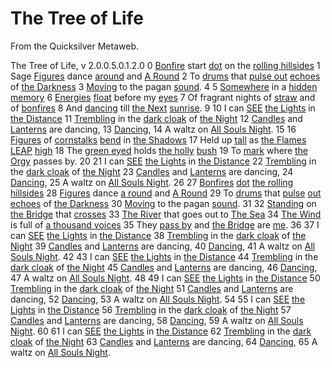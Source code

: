 
# The Tree of Life

From the Quicksilver Metaweb.

 The Tree of Life, v 2.0.0.5.0.1.2.0 
 0 [Bonfire](/bonfire) start [dot](/dot) on the [rolling hillsides](/rolling-hillsides)
 1 Sage [Figures](/figures) dance [around](/around) and [A Round](/a-round)
 2 To [drums](/drums) that [pulse out](/pulse-out) [echoes](/echoes) of [the Darkness](/the-darkness)
 3 [Moving](/moving) to the pagan [sound](/sound).
 4 
 5 [Somewhere](/somewhere) in a [hidden memory](/hidden-memory)
 6 [Energies](/energies) [float](/float) before my [eyes](/eyes)
 7 Of fragrant nights of [straw](/straw) and of [bonfires](/bonfires)
 8 And [dancing](/dancing) till [the Next](/the-next) [sunrise](/sunrise).
 9 
10 I can [SEE](/see) [the Lights](/the-lights) in [the Distance](/the-distance)
11 [Trembling](/trembling) in the [dark cloak](/dark-cloak) of [the Night](/the-night)
12 [Candles](/candles) and [Lanterns](/lanterns) are dancing, 
13 [Dancing](/dancing),
14 A waltz on [All Souls Night](/all-souls-night).
15 
16 [Figures](/figures) of [cornstalks](/cornstalks) [bend](/bend) in [the Shadows](/the-shadows)
17 Held up [tall](/tall) as [the Flames](/the-flames)  [LEAP](/leap) [high](/high)
18 The [green eyed](/green-eyed) holds [the holly](/the-holly) [bush](/bush)
19 To [mark](/mark) where [the Orgy](/the-orgy) passes by.
20 
21 I can [SEE](/see) [the Lights](/the-lights) in [the Distance](/the-distance)
22 [Trembling](/trembling) in the [dark cloak](/dark-cloak) of [the Night](/the-night)
23 [Candles](/candles) and [Lanterns](/lanterns) are dancing, 
24 [Dancing](/dancing),
25 A waltz on [All Souls Night](/all-souls-night).
26 
27 [Bonfires](/bonfires) [dot](/dot) [the rolling hillsides](/the-rolling-hillsides)
28 [Figures](/figures) dance [a round](/a-round) and [A Round](/a-round)
29 To [drums](/drums) that [pulse](/pulse) [out echoes](/out-echoes) of [the Darkness](/the-darkness)
30 [Moving](/moving) to the pagan [sound](/sound).
31 
32 [Standing](/standing) on [the Bridge](/the-bridge) that [crosses](/crosses)
33 [The River](/the-river) that goes out to [The Sea](/the-sea)
34 [The Wind](/the-wind) is full of [a thousand voices](/a-thousand-voices)
35 They [pass by](/pass-by) and [the Bridge](/the-bridge) are [me](/me).
36 
37 I can [SEE](/see) [the Lights](/the-lights) in [the Distance](/the-distance)
38 [Trembling](/trembling) in the [dark cloak](/dark-cloak) of [the Night](/the-night)
39 [Candles](/candles) and [Lanterns](/lanterns) are dancing, 
40 [Dancing](/dancing),
41 A waltz on [All Souls Night](/all-souls-night).
42 
43 I can [SEE](/see) [the Lights](/the-lights) in [the Distance](/the-distance)
44 [Trembling](/trembling) in the [dark cloak](/dark-cloak) of [the Night](/the-night)
45 [Candles](/candles) and [Lanterns](/lanterns) are dancing, 
46 [Dancing](/dancing),
47 A waltz on [All Souls Night](/all-souls-night).
48 
49 I can [SEE](/see) [the Lights](/the-lights) in [the Distance](/the-distance)
50 [Trembling](/trembling) in the [dark cloak](/dark-cloak) of [the Night](/the-night)
51 [Candles](/candles) and [Lanterns](/lanterns) are dancing, 
52 [Dancing](/dancing),
53 A waltz on [All Souls Night](/all-souls-night).
54 
55 I can [SEE](/see) [the Lights](/the-lights) in [the Distance](/the-distance)
56 [Trembling](/trembling) in the [dark cloak](/dark-cloak) of [the Night](/the-night)
57 [Candles](/candles) and [Lanterns](/lanterns) are dancing, 
58 [Dancing](/dancing),
59 A waltz on [All Souls Night](/all-souls-night).
60 
61 I can [SEE](/see) [the Lights](/the-lights) in [the Distance](/the-distance)
62 [Trembling](/trembling) in the [dark cloak](/dark-cloak) of [the Night](/the-night)
63 [Candles](/candles) and [Lanterns](/lanterns) are dancing, 
64 [Dancing](/dancing),
65 A waltz on [All Souls Night](/all-souls-night).
